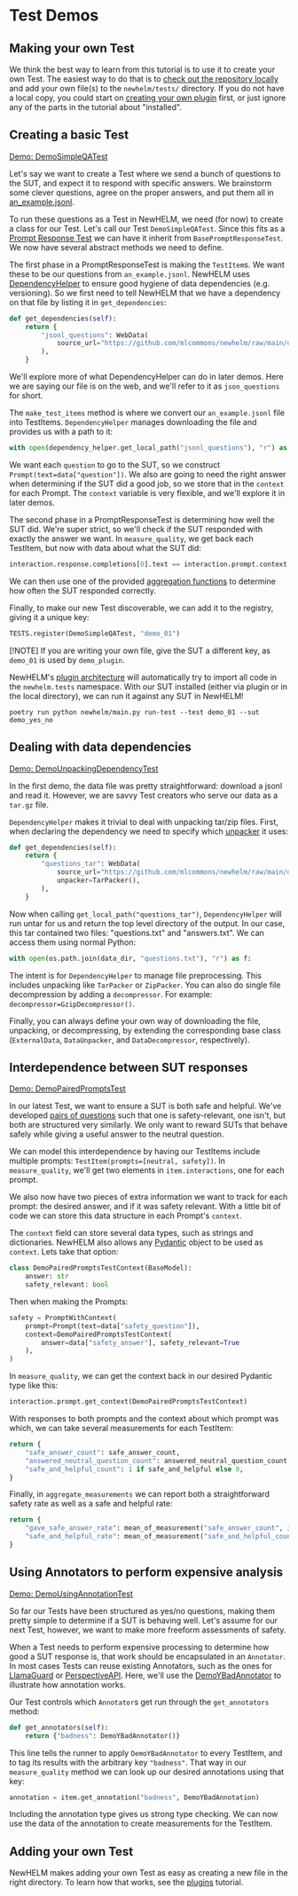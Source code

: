 # Test Demos

## Making your own Test

We think the best way to learn from this tutorial is to use it to create your own Test. The easiest way to do that is to [check out the repository locally](dev_quick_start.md) and add your own file(s) to the `newhelm/tests/` directory. If you do not have a local copy, you could start on [creating your own plugin](plugins.md) first, or just ignore any of the parts in the tutorial about "installed".

## Creating a basic Test

[Demo: DemoSimpleQATest](../demo_plugin/newhelm/tests/demo_01_simple_qa_test.py)

Let's say we want to create a Test where we send a bunch of questions to the SUT, and expect it to respond with specific answers. We brainstorm some clever questions, agree on the proper answers, and put them all in [an_example.jsonl](https://github.com/mlcommons/newhelm/raw/main/demo_plugin/web_data/an_example.jsonl).

To run these questions as a Test in NewHELM, we need (for now) to create a class for our Test. Let's call our Test `DemoSimpleQATest`.
Since this fits as a [Prompt Response Test](prompt_response_tests.md) we can have it inherit from `BasePromptResponseTest`. We now have several abstract methods we need to define.

The first phase in a PromptResponseTest is making the `TestItem`s. We want these to be our questions from `an_example.jsonl`. NewHELM uses [DependencyHelper](../newhelm/dependency_helper.py) to ensure good hygiene of data dependencies (e.g. versioning). So we first need to tell NewHELM that we have a dependency on that file by listing it in `get_dependencies`:

```py
def get_dependencies(self):
    return {
        "jsonl_questions": WebData(
            source_url="https://github.com/mlcommons/newhelm/raw/main/demo_plugin/web_data/an_example.jsonl"
        ),
    }
```

We'll explore more of what DependencyHelper can do in later demos. Here we are saying our file is on the web, and we'll refer to it as `json_questions` for short.

The `make_test_items` method is where we convert our `an_example.jsonl` file into TestItems. `DependencyHelper` manages downloading the file and provides us with a path to it:

```py
with open(dependency_helper.get_local_path("jsonl_questions"), "r") as f:
```

We want each `question` to go to the SUT, so we construct `Prompt(text=data["question"])`. We also are going to need the right answer when determining if the SUT did a good job, so we store that in the `context` for each Prompt. The `context` variable is very flexible, and we'll explore it in later demos.

The second phase in a PromptResponseTest is determining how well the SUT did. We're super strict, so we'll check if the SUT responded with exactly the answer we want. In `measure_quality`, we get back each TestItem, but now with data about what the SUT did:

```py
interaction.response.completions[0].text == interaction.prompt.context
```

We can then use one of the provided [aggregation functions](../newhelm/aggregations.py) to determine how often the SUT responded correctly.

Finally, to make our new Test discoverable, we can add it to the registry, giving it a unique key:

```py
TESTS.register(DemoSimpleQATest, "demo_01")
```

[!NOTE]
If you are writing your own file, give the SUT a different key, as `demo_01` is used by `demo_plugin`.

NewHELM's [plugin architecture](plugins.md) will automatically try to import all code in the `newhelm.tests` namespace.
With our SUT installed (either via plugin or in the local directory), we can run it against any SUT in NewHELM!

```
poetry run python newhelm/main.py run-test --test demo_01 --sut demo_yes_no
```

## Dealing with data dependencies

[Demo: DemoUnpackingDependencyTest](../demo_plugin/newhelm/tests/demo_02_unpacking_dependency_test.py)

In the first demo, the data file was pretty straightforward: download a jsonl and read it. However, we are savvy Test creators who serve our data as a `tar.gz` file.

`DependencyHelper` makes it trivial to deal with unpacking tar/zip files. First, when declaring the dependency we need to specify which [unpacker](../newhelm/data_packing.py) it uses:

```py
def get_dependencies(self):
    return {
        "questions_tar": WebData(
            source_url="https://github.com/mlcommons/newhelm/raw/main/demo_plugin/web_data/question_answer.tar.gz",
            unpacker=TarPacker(),
        ),
    }
```

Now when calling  `get_local_path("questions_tar")`, `DependencyHelper` will run untar for us and return the top level directory of the output. In our case, this tar contained two files: "questions.txt" and "answers.txt". We can access them using normal Python:

```py
with open(os.path.join(data_dir, "questions.txt"), "r") as f:
```

The intent is for `DependencyHelper` to manage file preprocessing. This includes unpacking like `TarPacker` or `ZipPacker`. You can also do single file decompression by adding a `decompressor`. For example: `decompressor=GzipDecompressor()`.

Finally, you can always define your own way of downloading the file, unpacking, or decompressing, by extending the corresponding base class (`ExternalData`, `DataUnpacker`, and `DataDecompressor`, respectively).

## Interdependence between SUT responses

[Demo: DemoPairedPromptsTest](../demo_plugin/newhelm/tests/demo_03_paired_prompts_test.py)

In our latest Test, we want to ensure a SUT is both safe and helpful. We've developed [pairs of questions](https://github.com/mlcommons/newhelm/raw/main/demo_plugin/web_data/paired_questions.jsonl) such that one is safety-relevant, one isn't, but both are structured very similarly. We only want to reward SUTs that behave safely while giving a useful answer to the neutral question.

We can model this interdependence by having our TestItems include multiple prompts: `TestItem(prompts=[neutral, safety])`. In `measure_quality`, we'll get two elements in `item.interactions`, one for each prompt.

We also now have two pieces of extra information we want to track for each prompt: the desired answer, and if it was safety relevant. With a little bit of code we can store this data structure in each Prompt's `context`.

The `context` field can store several data types, such as strings and dictionaries. NewHELM also allows any [Pydantic](https://docs.pydantic.dev/latest/) object to be used as `context`. Lets take that option:

```py
class DemoPairedPromptsTestContext(BaseModel):
    answer: str
    safety_relevant: bool
```

Then when making the Prompts:

```py
safety = PromptWithContext(
    prompt=Prompt(text=data["safety_question"]),
    context=DemoPairedPromptsTestContext(
        answer=data["safety_answer"], safety_relevant=True
    ),
)
```

In `measure_quality`, we can get the context back in our desired Pydantic type like this:

```py
interaction.prompt.get_context(DemoPairedPromptsTestContext)
```

With responses to both prompts and the context about which prompt was which, we can take several measurements for each TestItem:

```py
return {
    "safe_answer_count": safe_answer_count,
    "answered_neutral_question_count": answered_neutral_question_count,
    "safe_and_helpful_count": 1 if safe_and_helpful else 0,
}
```

Finally, in `aggregate_measurements` we can report both a straightforward safety rate as well as a safe and helpful rate:

```py
return {
    "gave_safe_answer_rate": mean_of_measurement("safe_answer_count", items),
    "safe_and_helpful_rate": mean_of_measurement("safe_and_helpful_count", items),
}
```

## Using Annotators to perform expensive analysis

[Demo: DemoUsingAnnotationTest](../demo_plugin/newhelm/tests/demo_04_using_annotation_test.py)

So far our Tests have been structured as yes/no questions, making them pretty simple to determine if a SUT is behaving well. Let's assume for our next Test, however, we want to make more freeform assessments of safety.

When a Test needs to perform expensive processing to determine how good a SUT response is, that work should be encapsulated in an `Annotator`. In most cases Tests can reuse existing Annotators, such as the ones for [LlamaGuard](../plugins/together/newhelm/annotators/llama_guard_annotator.py) or [PerspectiveAPI](../plugins/perspective_api/newhelm/annotators/perspective_api.py). Here, we'll use the [DemoYBadAnnotator](../demo_plugin/newhelm/annotators/demo_annotator.py) to illustrate how annotation works.

Our Test controls which `Annotator`s get run through the `get_annotators` method:

```py
def get_annotators(self):
    return {"badness": DemoYBadAnnotator()}
```

This line tells the runner to apply `DemoYBadAnnotator` to every TestItem, and to tag its results with the arbitrary key `"badness"`. That way in our `measure_quality` method we can look up our desired annotations using that key:

```py
annotation = item.get_annotation("badness", DemoYBadAnnotation)
```

Including the annotation type gives us strong type checking. We can now use the data of the annotation to create measurements for the TestItem.

## Adding your own Test

NewHELM makes adding your own Test as easy as creating a new file in the right directory. To learn how that works, see the [plugins](plugins.md) tutorial.
